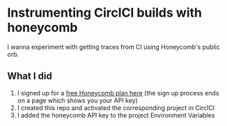 # Instrumenting CirclCI builds with honeycomb

I wanna experiment with getting traces from CI using Honeycomb's public orb.

## What I did

1. I signed up for a [free Honeycomb plan here](https://ui.honeycomb.io/signup?utm_source=product-trial-page&utm_medium=get-started-cta-self&utm_campaign=trial) (the sign up process ends on a page which shows you your API key)
2. I created this repo and activated the corresponding project in CirclCI
3. I added the honeycomb API key to the project Environment Variables
